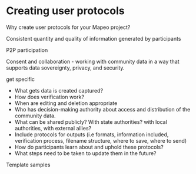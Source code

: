 # Creating user protocols

Why create user protocols for your Mapeo project?

Consistent quantity and quality of information generated by participants

P2P participation

Consent and collaboration - working with community data in a way that supports data sovereignty, privacy, and security.

get specific

* What gets data is created captured?
* How does verification work?
* When are editing and deletion appropriate
* Who has decision-making authority about access and distribution of the community data.
* What can be shared publicly? With state authorities? with local authorities,  with external allies?
* Include protocols for outputs \(i.e formats, information included, verification process, filename structure, where to save, where to send\)
* How do participants learn about and uphold these protocols?
* What steps need to be taken to update them in the future?

Template samples

